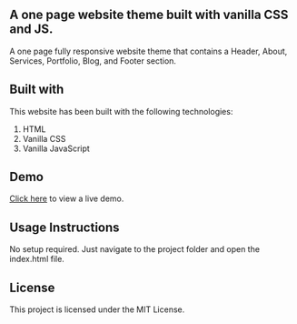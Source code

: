 ## A one page website theme built with vanilla CSS and JS.

A one page fully responsive website theme that contains a Header, About, Services,
Portfolio, Blog, and Footer section.

## Built with

This website has been built with the following technologies:

1. HTML
2. Vanilla CSS
3. Vanilla JavaScript

## Demo

[Click here](https://deepug9787.github.io/one-page-website-theme/) to view a live demo.

## Usage Instructions

No setup required. Just navigate to the project folder and open the index.html file.

## License

This project is licensed under the MIT License.
